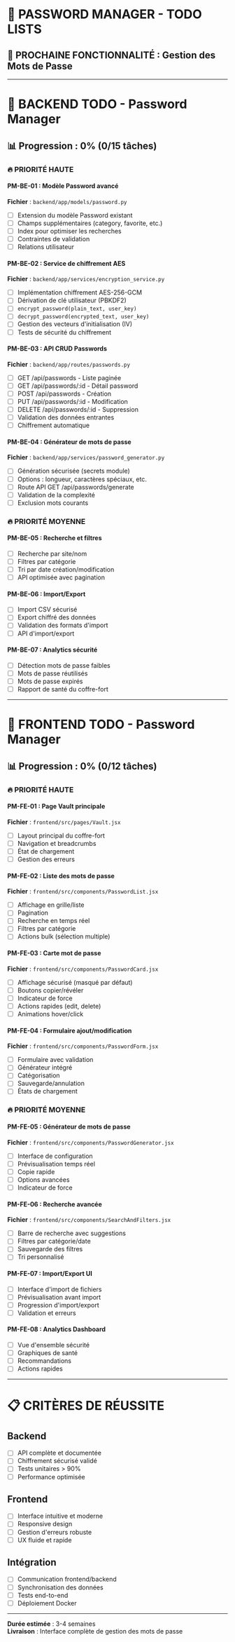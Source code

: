 # 🔑 PASSWORD MANAGER - TODO LISTS

## 🎯 PROCHAINE FONCTIONNALITÉ : Gestion des Mots de Passe

---

# 🔧 BACKEND TODO - Password Manager

## 📊 Progression : 0% (0/15 tâches)

### 🔥 PRIORITÉ HAUTE

#### PM-BE-01 : Modèle Password avancé
**Fichier** : `backend/app/models/password.py`
- [ ] Extension du modèle Password existant
- [ ] Champs supplémentaires (category, favorite, etc.)
- [ ] Index pour optimiser les recherches
- [ ] Contraintes de validation
- [ ] Relations utilisateur

#### PM-BE-02 : Service de chiffrement AES
**Fichier** : `backend/app/services/encryption_service.py`
- [ ] Implémentation chiffrement AES-256-GCM
- [ ] Dérivation de clé utilisateur (PBKDF2)
- [ ] `encrypt_password(plain_text, user_key)`
- [ ] `decrypt_password(encrypted_text, user_key)`
- [ ] Gestion des vecteurs d'initialisation (IV)
- [ ] Tests de sécurité du chiffrement

#### PM-BE-03 : API CRUD Passwords
**Fichier** : `backend/app/routes/passwords.py`
- [ ] GET /api/passwords - Liste paginée
- [ ] GET /api/passwords/:id - Détail password
- [ ] POST /api/passwords - Création
- [ ] PUT /api/passwords/:id - Modification
- [ ] DELETE /api/passwords/:id - Suppression
- [ ] Validation des données entrantes
- [ ] Chiffrement automatique

#### PM-BE-04 : Générateur de mots de passe
**Fichier** : `backend/app/services/password_generator.py`
- [ ] Génération sécurisée (secrets module)
- [ ] Options : longueur, caractères spéciaux, etc.
- [ ] Route API GET /api/passwords/generate
- [ ] Validation de la complexité
- [ ] Exclusion mots courants

### 🔥 PRIORITÉ MOYENNE

#### PM-BE-05 : Recherche et filtres
- [ ] Recherche par site/nom
- [ ] Filtres par catégorie
- [ ] Tri par date création/modification
- [ ] API optimisée avec pagination

#### PM-BE-06 : Import/Export
- [ ] Import CSV sécurisé
- [ ] Export chiffré des données
- [ ] Validation des formats d'import
- [ ] API d'import/export

#### PM-BE-07 : Analytics sécurité
- [ ] Détection mots de passe faibles
- [ ] Mots de passe réutilisés
- [ ] Mots de passe expirés
- [ ] Rapport de santé du coffre-fort

---

# 🎨 FRONTEND TODO - Password Manager

## 📊 Progression : 0% (0/12 tâches)

### 🔥 PRIORITÉ HAUTE

#### PM-FE-01 : Page Vault principale
**Fichier** : `frontend/src/pages/Vault.jsx`
- [ ] Layout principal du coffre-fort
- [ ] Navigation et breadcrumbs
- [ ] État de chargement
- [ ] Gestion des erreurs

#### PM-FE-02 : Liste des mots de passe
**Fichier** : `frontend/src/components/PasswordList.jsx`
- [ ] Affichage en grille/liste
- [ ] Pagination
- [ ] Recherche en temps réel
- [ ] Filtres par catégorie
- [ ] Actions bulk (sélection multiple)

#### PM-FE-03 : Carte mot de passe
**Fichier** : `frontend/src/components/PasswordCard.jsx`
- [ ] Affichage sécurisé (masqué par défaut)
- [ ] Boutons copier/révéler
- [ ] Indicateur de force
- [ ] Actions rapides (edit, delete)
- [ ] Animations hover/click

#### PM-FE-04 : Formulaire ajout/modification
**Fichier** : `frontend/src/components/PasswordForm.jsx`
- [ ] Formulaire avec validation
- [ ] Générateur intégré
- [ ] Catégorisation
- [ ] Sauvegarde/annulation
- [ ] États de chargement

### 🔥 PRIORITÉ MOYENNE

#### PM-FE-05 : Générateur de mots de passe
**Fichier** : `frontend/src/components/PasswordGenerator.jsx`
- [ ] Interface de configuration
- [ ] Prévisualisation temps réel
- [ ] Copie rapide
- [ ] Options avancées
- [ ] Indicateur de force

#### PM-FE-06 : Recherche avancée
**Fichier** : `frontend/src/components/SearchAndFilters.jsx`
- [ ] Barre de recherche avec suggestions
- [ ] Filtres par catégorie/date
- [ ] Sauvegarde des filtres
- [ ] Tri personnalisé

#### PM-FE-07 : Import/Export UI
- [ ] Interface d'import de fichiers
- [ ] Prévisualisation avant import
- [ ] Progression d'import/export
- [ ] Validation et erreurs

#### PM-FE-08 : Analytics Dashboard
- [ ] Vue d'ensemble sécurité
- [ ] Graphiques de santé
- [ ] Recommandations
- [ ] Actions rapides

---

# 📋 CRITÈRES DE RÉUSSITE

## Backend
- [ ] API complète et documentée
- [ ] Chiffrement sécurisé validé
- [ ] Tests unitaires > 90%
- [ ] Performance optimisée

## Frontend  
- [ ] Interface intuitive et moderne
- [ ] Responsive design
- [ ] Gestion d'erreurs robuste
- [ ] UX fluide et rapide

## Intégration
- [ ] Communication frontend/backend
- [ ] Synchronisation des données
- [ ] Tests end-to-end
- [ ] Déploiement Docker

---

**Durée estimée** : 3-4 semaines  
**Livraison** : Interface complète de gestion des mots de passe